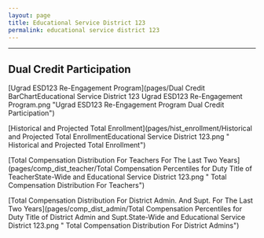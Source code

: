 ```yaml
---
layout: page
title: Educational Service District 123
permalink: educational service district 123
---
```




___

## Dual Credit Participation

[Ugrad ESD123 Re-Engagement Program](pages/Dual Credit BarChartEducational Service District 123 Ugrad ESD123 Re-Engagement Program.png "Ugrad ESD123 Re-Engagement Program Dual Credit Participation")

[Historical and Projected Total Enrollment](pages/hist_enrollment/Historical and Projected Total EnrollmentEducational Service District 123.png " Historical and Projected Total Enrollment")

[Total Compensation Distribution For Teachers For The Last Two Years](pages/comp_dist_teacher/Total Compensation Percentiles for Duty Title of TeacherState-Wide and Educational Service District 123.png " Total Compensation Distribution For Teachers")

[Total Compensation Distribution For District Admin. And Supt. For The Last Two Years](pages/comp_dist_admin/Total Compensation Percentiles for Duty Title of District Admin and Supt.State-Wide and Educational Service District 123.png " Total Compensation Distribution For District Admins")

